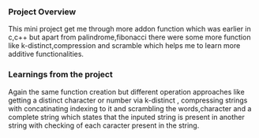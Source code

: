 ### Project Overview

 This mini project get me through more addon function which was earlier in c,c++ but apart from palindrome,fibonacci there were some more function like k-distinct,compression and scramble which helps me to learn more additive functionalities.


### Learnings from the project

 Again the same function creation but different operation approaches like getting a distinct character or number via k-distinct , compressing strings with concatinating indexing to it and scrambling the words,character and a complete string which states that the inputed string is present in another string with checking of each caracter present in the string.


